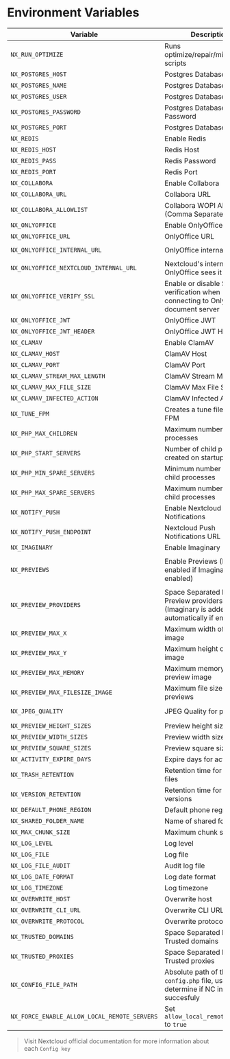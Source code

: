 # Environment Variables

| Variable                                     | Description                                                                             |            App(s)             |                                           Config Key(s)                                            |              Default               |                       Example                       |
| -------------------------------------------- | --------------------------------------------------------------------------------------- | :---------------------------: | :------------------------------------------------------------------------------------------------: | :--------------------------------: | :-------------------------------------------------: |
| `NX_RUN_OPTIMIZE`                            | Runs optimize/repair/migration scripts                                                  |                               |                                                                                                    |               `true`               |                       `false`                       |
| `NX_POSTGRES_HOST`                           | Postgres Database Host                                                                  |           `system`            |                                              `dbhost`                                              |                `""`                |                   `192.168.1.100`                   |
| `NX_POSTGRES_NAME`                           | Postgres Database Name                                                                  |           `system`            |                                              `dbname`                                              |                `""`                |                     `nextcloud`                     |
| `NX_POSTGRES_USER`                           | Postgres Database User                                                                  |           `system`            |                                              `dbuser`                                              |                `""`                |                     `nextcloud`                     |
| `NX_POSTGRES_PASSWORD`                       | Postgres Database Password                                                              |           `system`            |                                            `dbpassword`                                            |                `""`                |                     `my-secret`                     |
| `NX_POSTGRES_PORT`                           | Postgres Database Port                                                                  |           `system`            |                                              `dbport`                                              |               `5432`               |                       `5555`                        |
| `NX_REDIS`                                   | Enable Redis                                                                            |                               |                                                                                                    |               `true`               |                       `false`                       |
| `NX_REDIS_HOST`                              | Redis Host                                                                              |           `system`            |                                            `redis:host`                                            |                `""`                |                    `redis.local`                    |
| `NX_REDIS_PASS`                              | Redis Password                                                                          |           `system`            |                                          `redis:password`                                          |                `""`                |                     `my-secret`                     |
| `NX_REDIS_PORT`                              | Redis Port                                                                              |           `system`            |                                            `redis:port`                                            |               `6379`               |                       `1234`                        |
| `NX_COLLABORA`                               | Enable Collabora                                                                        |                               |                                                                                                    |              `false`               |                       `true`                        |
| `NX_COLLABORA_URL`                           | Collabora URL                                                                           |        `richdocuments`        |                                   `wopi_url` \ `public_wopi_url`                                   |                `""`                |           `https://collabora.example.com`           |
| `NX_COLLABORA_ALLOWLIST`                     | Collabora WOPI Allow List (Comma Separated)                                             |        `richdocuments`        |                                          `wopi_allowlist`                                          |                `""`                |             `172.16.0.0/12,10.0.0.0/12`             |
| `NX_ONLYOFFICE`                              | Enable OnlyOffice                                                                       |                               |                                                                                                    |              `false`               |                       `true`                        |
| `NX_ONLYOFFICE_URL`                          | OnlyOffice URL                                                                          |         `onlyoffice`          |                                        `DocumentServerUrl`                                         |                `""`                |          `https://onlyoffice.example.com`           |
| `NX_ONLYOFFICE_INTERNAL_URL`                 | OnlyOffice internal URL                                                                 |         `onlyoffice`          |                                    `DocumentServerInternalUrl`                                     |                `""`                | `http://onlyoffice.ix-onlyoffice.svc.cluster.local` |
| `NX_ONLYOFFICE_NEXTCLOUD_INTERNAL_URL`       | Nextcloud's internal URL as OnlyOffice sees it                                          |         `onlyoffice`          |                                            `StorageUrl`                                            |                `""`                |  `http://nextcloud.ix-nextcloud.svc.cluster.local`  |
| `NX_ONLYOFFICE_VERIFY_SSL`                   | Enable or disable SSL verification when connecting to OnlyOffice document server        |         `onlyoffice`          |                                         `verify_peer_off`                                          |               `true`               |
| `NX_ONLYOFFICE_JWT`                          | OnlyOffice JWT                                                                          |         `onlyoffice`          |                                            `jwt_secret`                                            |                `""`                |            `random_string_of_characters`            |
| `NX_ONLYOFFICE_JWT_HEADER`                   | OnlyOffice JWT Header                                                                   |         `onlyoffice`          |                                            `jwt_header`                                            |                `""`                |                   `Authorization`                   |
| `NX_CLAMAV`                                  | Enable ClamAV                                                                           |                               |                                                                                                    |              `false`               |                       `true`                        |
| `NX_CLAMAV_HOST`                             | ClamAV Host                                                                             |       `files_antivirus`       |                                             `av_host`                                              |                `""`                |                   `clamav.local`                    |
| `NX_CLAMAV_PORT`                             | ClamAV Port                                                                             |       `files_antivirus`       |                                             `av_port`                                              |                `""`                |                       `3310`                        |
| `NX_CLAMAV_STREAM_MAX_LENGTH`                | ClamAV Stream Max Length                                                                |       `files_antivirus`       |                                       `av_stream_max_length`                                       |             `26214400`             |                      `1048576`                      |
| `NX_CLAMAV_MAX_FILE_SIZE`                    | ClamAV Max File Size                                                                    |       `files_antivirus`       |                                         `av_max_file_size`                                         |                `-1`                |                      `1048576`                      |
| `NX_CLAMAV_INFECTED_ACTION`                  | ClamAV Infected Action                                                                  |       `files_antivirus`       |                                        `av_infected_action`                                        |             `only_log`             |                      `delete`                       |
| `NX_TUNE_FPM`                                | Creates a tune file for PHP-FPM                                                         |                               |                                                                                                    |               `true`               |                       `false`                       |
| `NX_PHP_MAX_CHILDREN`                        | Maximum number of child processes                                                       |                               |                                                                                                    |                `20`                |                        `50`                         |
| `NX_PHP_START_SERVERS`                       | Number of child processes created on startup                                            |                               |                                                                                                    |                `5`                 |                        `10`                         |
| `NX_PHP_MIN_SPARE_SERVERS`                   | Minimum number of spare child processes                                                 |                               |                                                                                                    |                `5`                 |                        `10`                         |
| `NX_PHP_MAX_SPARE_SERVERS`                   | Maximum number of spare child processes                                                 |                               |                                                                                                    |                `15`                |                        `20`                         |
| `NX_NOTIFY_PUSH`                             | Enable Nextcloud Push Notifications                                                     |         `notify_push`         |                                      See `NX_NOTIFY_PUSH_URL`                                      |               `true`               |                       `false`                       |
| `NX_NOTIFY_PUSH_ENDPOINT`                    | Nextcloud Push Notifications URL                                                        |         `notify_push`         |                                          `base_endpoint`                                           |                `""`                |          `https://cloud.example.com/push`           |
| `NX_IMAGINARY`                               | Enable Imaginary                                                                        |           `system`            |                                      `preview_imaginary_url`                                       |               `true`               |                       `false`                       |
| `NX_PREVIEWS`                                | Enable Previews (Forced enabled if Imaginary is enabled)                                | `system` / `previewgenerator` | `system:enable_previews`, `system:enablePreviewProviders` and see `NX_PREVIEW_`, `NX_JPEG_QUALITY` |               `true`               |                       `false`                       |
| `NX_PREVIEW_PROVIDERS`                       | Space Separated list of Preview providers (Imaginary is added automatically if enabled) |           `system`            |                                     `enabledPreviewProviders`                                      |                `""`                |                   `JPEG PNG BPM`                    |
| `NX_PREVIEW_MAX_X`                           | Maximum width of preview image                                                          |           `system`            |                                          `preview_max_x`                                           |               `2048`               |                       `1024`                        |
| `NX_PREVIEW_MAX_Y`                           | Maximum height of preview image                                                         |           `system`            |                                          `preview_max_y`                                           |               `2048`               |                       `1024`                        |
| `NX_PREVIEW_MAX_MEMORY`                      | Maximum memory for preview image                                                        |           `system`            |                                        `preview_max_memory`                                        |               `1024`               |                        `512`                        |
| `NX_PREVIEW_MAX_FILESIZE_IMAGE`              | Maximum file size for image previews                                                    |           `system`            |                                    `preview_max_filesize_image`                                    |                `50`                |                        `25`                         |
| `NX_JPEG_QUALITY`                            | JPEG Quality for previews                                                               | `system` / `previewgenerator` |                           `system:jpeg_quality` / `preview:jpeg_quality`                           |                `60`                |                        `80`                         |
| `NX_PREVIEW_HEIGHT_SIZES`                    | Preview height sizes                                                                    |      `previewgenerator`       |                                           `heightSizes`                                            |               `256`                |                        `512`                        |
| `NX_PREVIEW_WIDTH_SIZES`                     | Preview width sizes                                                                     |      `previewgenerator`       |                                            `widthSizes`                                            |             `256 384`              |                     `512 1024`                      |
| `NX_PREVIEW_SQUARE_SIZES`                    | Preview square sizes                                                                    |      `previewgenerator`       |                                           `squareSizes`                                            |              `32 256`              |                      `64 512`                       |
| `NX_ACTIVITY_EXPIRE_DAYS`                    | Expire days for activity app                                                            |           `system`            |                                       `activity_expire_days`                                       |                `90`                |                        `60`                         |
| `NX_TRASH_RETENTION`                         | Retention time for deleted files                                                        |           `system`            |                                  `trashbin_retention_obligation`                                   |               `auto`               |                       `30,60`                       |
| `NX_VERSION_RETENTION`                       | Retention time for old versions                                                         |           `system`            |                                  `versions_retention_obligation`                                   |               `auto`               |                       `30,60`                       |
| `NX_DEFAULT_PHONE_REGION`                    | Default phone region                                                                    |           `system`            |                                       `default_phone_region`                                       |                `GR`                |                        `US`                         |
| `NX_SHARED_FOLDER_NAME`                      | Name of shared folder                                                                   |           `system`            |                                        `share_folder_name`                                         |              `Shared`              |                      `Common`                       |
| `NX_MAX_CHUNK_SIZE`                          | Maximum chunk size                                                                      |            `files`            |                                          `max_chunk_size`                                          |             `10485760`             |                     `104857600`                     |
| `NX_LOG_LEVEL`                               | Log level                                                                               |           `system`            |                                             `loglevel`                                             |                `2`                 |                         `0`                         |
| `NX_LOG_FILE`                                | Log file                                                                                |           `system`            |                                             `logfile`                                              | `/var/www/html/data/nextcloud.log` |                `/logs/nextcloud.log`                |
| `NX_LOG_FILE_AUDIT`                          | Audit log file                                                                          |           `system`            |                                           `logfile_file`                                           |   `/var/www/html/data/audit.log`   |                  `/logs/audit.log`                  |
| `NX_LOG_DATE_FORMAT`                         | Log date format                                                                         |           `system`            |                                          `logdateformat`                                           |           `d/m/Y H:i:s`            |                   `D d/m/Y H:i:s`                   |
| `NX_LOG_TIMEZONE`                            | Log timezone                                                                            |           `system`            |                                           `logtimezone`                                            |               `$TZ`                |                   `Europe/Athens`                   |
| `NX_OVERWRITE_HOST`                          | Overwrite host                                                                          |           `system`            |                                          `overwritehost`                                           |                `""`                |                 `cloud.example.com`                 |
| `NX_OVERWRITE_CLI_URL`                       | Overwrite CLI URL                                                                       |           `system`            |                                        `overwrite.cli.url`                                         |                `""`                |             `https://cloud.example.com`             |
| `NX_OVERWRITE_PROTOCOL`                      | Overwrite protocol                                                                      |           `system`            |                                        `overwriteprotocol`                                         |                `""`                |                       `https`                       |
| `NX_TRUSTED_DOMAINS`                         | Space Separated list of Trusted domains                                                 |           `system`            |                                         `trusted_domains`                                          |                `""`                |            `localhost cloud.example.com`            |
| `NX_TRUSTED_PROXIES`                         | Space Separated list of Trusted proxies                                                 |           `system`            |                                         `trusted_proxies`                                          |                `""`                |     `10.0.0.0/8 172.16.0.0./12 192.168.0.0/16`      |
| `NX_CONFIG_FILE_PATH`                        | Absolute path of the `config.php` file, used to determine if NC installed succesfuly    |                               |                                                                                                    | `/var/www/html/config/config.php`  |                `/config/config.php`                 |
| `NX_FORCE_ENABLE_ALLOW_LOCAL_REMOTE_SERVERS` | Set `allow_local_remote_servers` to `true`                                              |                               |                                    `allow_local_remote_servers`                                    |              `false`               |                       `true`                        |

> Visit Nextcloud official documentation for more information about each `Config key`
